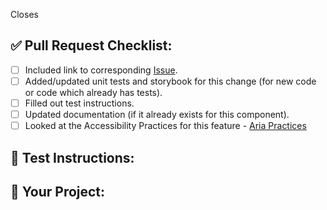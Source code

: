 
Closes <!-- Github issue # here -->

## ✅ Pull Request Checklist:

- [ ] Included link to corresponding [Issue](https://github.com/adobe-private/react-spectrum-v3/issues).
- [ ] Added/updated unit tests and storybook for this change (for new code or code which already has tests).
- [ ] Filled out test instructions.
- [ ] Updated documentation (if it already exists for this component).
- [ ] Looked at the Accessibility Practices for this feature - [Aria Practices](https://www.w3.org/TR/wai-aria-practices-1.1/)

## 📝 Test Instructions:

<!--- Include instructions to test this pull request -->

## 🧢 Your Project:

<!--- Company/project for pull request -->

